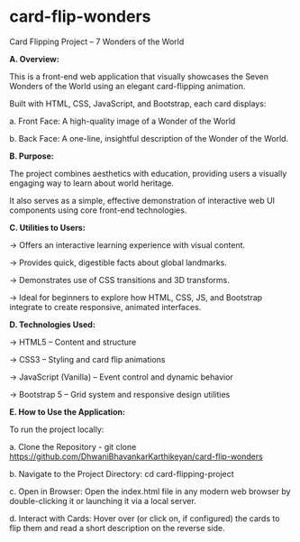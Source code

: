 # card-flip-wonders

Card Flipping Project – 7 Wonders of the World

**A. Overview:**

This is a front-end web application that visually showcases the Seven Wonders of the World using an elegant card-flipping animation. 

Built with HTML, CSS, JavaScript, and Bootstrap, each card displays:

  a.  Front Face: A high-quality image of a Wonder of the World
  
  b.  Back Face: A one-line, insightful description of the Wonder of the World.
  

**B. Purpose:**

The project combines aesthetics with education, providing users a visually engaging way to learn about world heritage. 

It also serves as a simple, effective demonstration of interactive web UI components using core front-end technologies.


**C. Utilities to Users:**

 -> Offers an interactive learning experience with visual content.
 
 -> Provides quick, digestible facts about global landmarks.
 
 -> Demonstrates use of CSS transitions and 3D transforms.
 
 -> Ideal for beginners to explore how HTML, CSS, JS, and Bootstrap integrate to create responsive, animated interfaces.
 

**D. Technologies Used:**

-> HTML5 – Content and structure

-> CSS3 – Styling and card flip animations

-> JavaScript (Vanilla) – Event control and dynamic behavior

-> Bootstrap 5 – Grid system and responsive design utilities


**E. How to Use the Application:**

To run the project locally:

a. Clone the Repository - 
git clone https://github.com/DhwaniBhavankarKarthikeyan/card-flip-wonders

b. Navigate to the Project Directory:
cd card-flipping-project

c. Open in Browser:
Open the index.html file in any modern web browser by double-clicking it or launching it via a local server.

d. Interact with Cards:
Hover over (or click on, if configured) the cards to flip them and read a short description on the reverse side.


